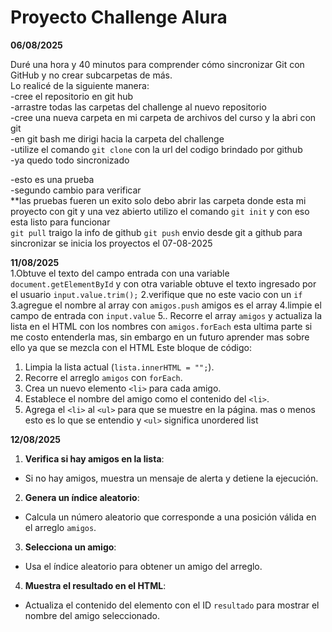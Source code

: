# Proyecto Challenge Alura

**06/08/2025**

Duré una hora y 40 minutos para comprender cómo sincronizar Git con GitHub y no crear subcarpetas de más.    
Lo realicé de la siguiente manera:  
-cree el repositorio en git hub     
-arrastre todas las carpetas del challenge al nuevo repositorio     
-cree una nueva carpeta en mi carpeta de archivos del curso y la abri con git     
-en git bash me dirigi hacia la carpeta del challenge    
-utilize el comando `git clone` con la url del codigo brindado por github   
-ya quedo todo sincronizado 


-esto es una prueba    
-segundo cambio para verificar    
**las pruebas fueren un exito solo debo abrir las carpeta donde esta mi proyecto con git y una vez abierto utilizo el comando `git init` y con eso esta listo para funcionar   
`git pull` traigo la info de github
`git push` envio desde git a github para sincronizar 
se inicia los proyectos el 07-08-2025

**11/08/2025**         
1.Obtuve el texto del campo entrada con una variable `document.getElementById` y con otra variable  obtuve el texto ingresado por el usuario `input.value.trim();`
2.verifique que no este vacio con un `if` 
3.agregue el nombre al array con `amigos.push` amigos es el array 
4.limpie el campo de entrada con `input.value`
5.. Recorre el array `amigos` y actualiza la lista en el HTML con los nombres 
con `amigos.forEach` esta ultima parte si me costo entenderla mas, sin embargo en un futuro aprender mas sobre ello ya que se mezcla con el HTML 
Este bloque de código:
1. Limpia la lista actual (`lista.innerHTML = "";`).
2. Recorre el arreglo `amigos` con `forEach`.
3. Crea un nuevo elemento `<li>` para cada amigo.
4. Establece el nombre del amigo como el contenido del `<li>`.
5. Agrega el `<li>` al `<ul>` para que se muestre en la página.
mas o menos esto es lo que se entendio y `<ul>` significa unordered list


**12/08/2025**   
1. **Verifica si hay amigos en la lista**:
- Si no hay amigos, muestra un mensaje de alerta y detiene la ejecución.
2. **Genera un índice aleatorio**:
- Calcula un número aleatorio que corresponde a una posición válida en el arreglo `amigos`.
3. **Selecciona un amigo**:
- Usa el índice aleatorio para obtener un amigo del arreglo.
4. **Muestra el resultado en el HTML**:
- Actualiza el contenido del elemento con el ID `resultado` para mostrar el nombre del amigo seleccionado.
